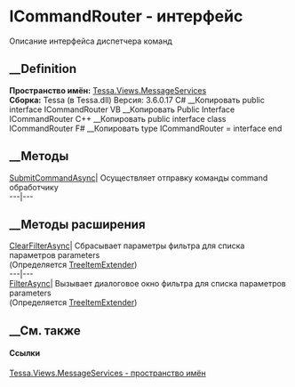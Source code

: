 # ICommandRouter - интерфейс
Описание интерфейса диспетчера команд
## __Definition
 **Пространство имён:**
[Tessa.Views.MessageServices](N_Tessa_Views_MessageServices.htm)  
 **Сборка:** Tessa (в Tessa.dll) Версия: 3.6.0.17
C# __Копировать
     public interface ICommandRouter
VB __Копировать
     Public Interface ICommandRouter
C++ __Копировать
     public interface class ICommandRouter
F# __Копировать
     type ICommandRouter = interface end
##  __Методы
[SubmitCommandAsync<TCommand>](M_Tessa_Views_MessageServices_ICommandRouter_SubmitCommandAsync__1.htm)|
Осуществляет отправку команды command обработчику  
---|---  
## __Методы расширения
[ClearFilterAsync](M_Tessa_UI_Views_Workplaces_Tree_TreeItemExtender_ClearFilterAsync.htm)|
Сбрасывает параметры фильтра для списка параметров parameters  
(Определяется
[TreeItemExtender](T_Tessa_UI_Views_Workplaces_Tree_TreeItemExtender.htm))  
---|---  
[FilterAsync](M_Tessa_UI_Views_Workplaces_Tree_TreeItemExtender_FilterAsync.htm)|
Вызывает диалоговое окно фильтра для списка параметров parameters  
(Определяется
[TreeItemExtender](T_Tessa_UI_Views_Workplaces_Tree_TreeItemExtender.htm))  
##  __См. также
#### Ссылки
[Tessa.Views.MessageServices - пространство
имён](N_Tessa_Views_MessageServices.htm)
